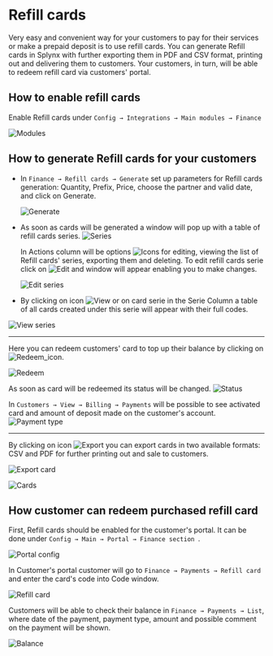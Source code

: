 Refill cards
==========

Very easy and convenient way for your customers to pay for their services or make a prepaid deposit is to use refill cards. You can generate Refill cards in Splynx with further exporting them in PDF and CSV format, printing out and delivering them to customers. Your customers, in turn, will be able to redeem refill card via customers' portal.


## How to enable refill cards

Enable Refill cards under `Config → Integrations → Main modules → Finance`

![Modules](main_modules.png)


## How to generate Refill cards for your customers

* In `Finance → Refill cards → Generate` set up parameters for Refill cards generation: Quantity, Prefix, Price, choose the partner and valid date, and click on Generate.

  ![Generate](generate.png)

* As soon as cards will be generated a window will pop up with a table of refill cards series.
  ![Series](series.png)

  In Actions column will be options <icon class="image-icon">![Icons](icons.png)</icon> for editing, viewing the list of Refill cards' series, exporting them and deleting. To edit refill cards serie click on <icon class="image-icon">![Edit](edit_icon.png)</icon> and window will appear enabling you to make changes.

  ![Edit series](edit_series.png)


*  By clicking on icon <icon class="image-icon">![View](view_icon.png)</icon> or on card serie in the Serie Column a table of all cards created under this serie will appear with their full codes.

  ![View series](view_series.png)

---
Here you can redeem customers' card to top up their balance by clicking on <icon class="image-icon">![Redeem_icon](redeem_icon.png)</icon>.

![Redeem](redeem_card.png)


As soon as card will be redeemed its status will be changed.
![Status](status.png)


In `Customers → View → Billing → Payments` will be possible to see activated card and amount of deposit made on the customer's account.
![Payment type](payment_type.png)


---
By clicking on icon <icon class="image-icon">![Export](export_icon.png)</icon> you can export cards in two available formats: CSV and PDF for further printing out and sale to customers.

![Export card](export_card.png)

![Cards](cards.png)


## How customer can redeem purchased refill card

First, Refill cards should be enabled for the customer's portal. It can be done under `Config → Main → Portal → Finance section `.

![Portal config](portal_config.png)


In Customer's portal customer will go to `Finance → Payments → Refill card` and enter the card's code into Code window.

![Refill card](refill_card.png)


Customers will be able to check their balance in `Finance → Payments → List`, where date of the payment, payment type, amount and possible comment on the payment will be shown.

![Balance](balance.png)
